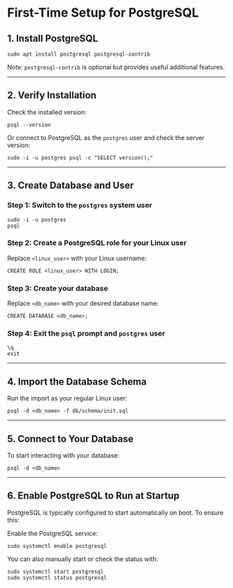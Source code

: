 # First-Time Setup for PostgreSQL

## 1. Install PostgreSQL

    sudo apt install postgresql postgresql-contrib

Note: `postgresql-contrib` is optional but provides useful additional features.

---

## 2. Verify Installation

Check the installed version:

    psql --version

Or connect to PostgreSQL as the `postgres` user and check the server version:

    sudo -i -u postgres psql -c "SELECT version();"

---

## 3. Create Database and User

### Step 1: Switch to the `postgres` system user

    sudo -i -u postgres
    psql

### Step 2: Create a PostgreSQL role for your Linux user

Replace `<linux_user>` with your Linux username:

    CREATE ROLE <linux_user> WITH LOGIN;

### Step 3: Create your database

Replace `<db_name>` with your desired database name:

    CREATE DATABASE <db_name>;

### Step 4: Exit the `psql` prompt and `postgres` user

    \q
    exit

---

## 4. Import the Database Schema

Run the import as your regular Linux user:

    psql -d <db_name> -f db/schema/init.sql

---

## 5. Connect to Your Database

To start interacting with your database:

    psql -d <db_name>

---

## 6. Enable PostgreSQL to Run at Startup

PostgreSQL is typically configured to start automatically on boot. To ensure this:

Enable the PostgreSQL service:

    sudo systemctl enable postgresql

You can also manually start or check the status with:

    sudo systemctl start postgresql
    sudo systemctl status postgresql
